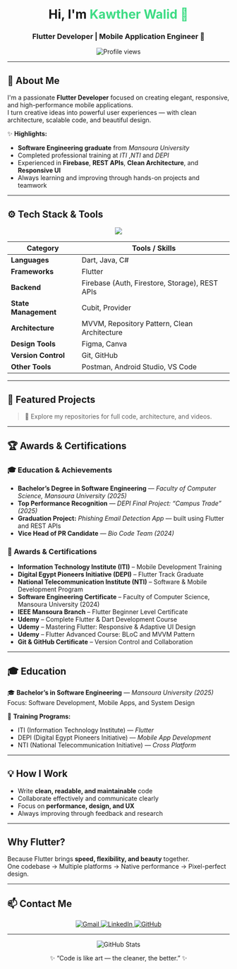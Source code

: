 <h1 align="center"> Hi, I'm <span style="color:#3DDC84;">Kawther Walid 👋 </span></h1>
<h3 align="center"> Flutter Developer | Mobile Application Engineer 💙</h3>

<p align="center">
  <img src="https://komarev.com/ghpvc/?username=kawtherwaliddd&label=Profile%20views&color=3DDC84&style=flat" alt="Profile views" />
</p>

---

## 🧠 About Me  
I'm a passionate **Flutter Developer** focused on creating elegant, responsive, and high-performance mobile applications.  
I turn creative ideas into powerful user experiences — with clean architecture, scalable code, and beautiful design.  

✨ **Highlights:**  
-  **Software Engineering graduate** from *Mansoura University*  
-  Completed professional training at *ITI* ,*NTI* and *DEPI*  
-  Experienced in **Firebase**, **REST APIs**, **Clean Architecture**, and **Responsive UI**  
-  Always learning and improving through hands-on projects and teamwork  

---

## ⚙️ Tech Stack & Tools  

<p align="center">
  <img src="https://skillicons.dev/icons?i=dart,flutter,firebase,github,git,androidstudio,vscode,figma,postman" /><br/>
</p>

| **Category** | **Tools / Skills** |
|---------------|--------------------|
| **Languages** | Dart, Java, C# |
| **Frameworks** | Flutter |
| **Backend** | Firebase (Auth, Firestore, Storage), REST APIs |
| **State Management** | Cubit, Provider |
| **Architecture** | MVVM, Repository Pattern, Clean Architecture |
| **Design Tools** | Figma, Canva |
| **Version Control** | Git, GitHub |
| **Other Tools** | Postman, Android Studio, VS Code |

---

## 💼 Featured Projects  

> 🔗 Explore my repositories for full code, architecture, and videos.

---

## 🏆 Awards & Certifications  

### 🎓 **Education & Achievements**
-  **Bachelor’s Degree in Software Engineering** — *Faculty of Computer Science, Mansoura University (2025)*  
-  **Top Performance Recognition** — *DEPI Final Project: “Campus Trade” (2025)*  
-  **Graduation Project:** *Phishing Email Detection App* — built using Flutter and REST APIs  
-  **Vice Head of PR Candidate** — *Bio Code Team (2024)*  

### 📜 Awards & Certifications
- **Information Technology Institute (ITI)** – Mobile Development Training  
- **Digital Egypt Pioneers Initiative (DEPI)** – Flutter Track Graduate  
- **National Telecommunication Institute (NTI)** – Software & Mobile Development Program  
- **Software Engineering Certificate** – Faculty of Computer Science, Mansoura University (2024)  
- **IEEE Mansoura Branch** – Flutter Beginner Level Certificate  
- **Udemy** – Complete Flutter & Dart Development Course  
- **Udemy** – Mastering Flutter: Responsive & Adaptive UI Design  
- **Udemy** – Flutter Advanced Course: BLoC and MVVM Pattern  
- **Git & GitHub Certificate** – Version Control and Collaboration

---

## 🎓 Education  

🎓 **Bachelor’s in Software Engineering** — *Mansoura University (2025)*  
 Focus: Software Development, Mobile Apps, and System Design  

🏫 **Training Programs:**  
- ITI (Information Technology Institute) — *Flutter*  
- DEPI (Digital Egypt Pioneers Initiative) — *Mobile App Development*
- NTI (National Telecommunication Initiative) — *Cross Platform*  
  

---


## 💡 How I Work  
-  Write **clean, readable, and maintainable** code  
-  Collaborate effectively and communicate clearly  
-  Focus on **performance, design, and UX**  
-  Always improving through feedback and research  

---

##  Why Flutter?  
Because Flutter brings **speed, flexibility, and beauty** together.  
One codebase → Multiple platforms → Native performance → Pixel-perfect design.  

---

## 📫 Contact Me  

<p align="center">
  <a href="mailto:kawtherwalid123@gmail.com">
    <img src="https://img.shields.io/badge/Gmail-D14836?logo=gmail&logoColor=white" alt="Gmail"/>
  </a>
  <a href="https://www.linkedin.com/in/kawther-walid">
    <img src="https://img.shields.io/badge/LinkedIn-0A66C2?logo=linkedin&logoColor=white" alt="LinkedIn"/>
  </a>
  <a href="https://github.com/kawtherwaliddd">
    <img src="https://img.shields.io/badge/GitHub-171515?logo=github&logoColor=white" alt="GitHub"/>
  </a>
</p>

---

<p align="center">
  <img src="https://github-readme-stats.vercel.app/api?username=kawtherwaliddd&show_icons=true&theme=radical" alt="GitHub Stats" />
</p>

<p align="center">✨ “Code is like art — the cleaner, the better.” ✨</p>
